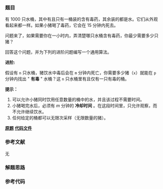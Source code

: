 ### 题目
有 1000 只水桶，其中有且只有一桶装的含有毒药，其余装的都是水。它们从外观看起来都一样。如果小猪喝了毒药，它会在 15 分钟内死去。

问题来了，如果需要你在一小时内，弄清楚哪只水桶含有毒药，你最少需要多少只猪？

回答这个问题，并为下列的进阶问题编写一个通用算法。



**进阶:**

假设有 `n` 只水桶，猪饮水中毒后会在 `m` 分钟内死亡，你需要多少猪（`x`）就能在 `p` 分钟内找出 " **有毒** " 水桶？这 `n`
只水桶里有且仅有一只有毒的桶。



**提示：**

  1. 可以允许小猪同时饮用任意数量的桶中的水，并且该过程不需要时间。
  2. 小猪喝完水后，必须有 _m_ 分钟的 **冷却时间** 。在这段时间里，只允许观察，而不允许继续饮水。
  3. 任何给定的桶都可以无限次采样（无限数量的猪）。

 **[原题](https://leetcode-cn.com/problems/poor-pigs/)**    **[代码文件]()**


### 参考文献
无

### 解题思路




### 参考代码

```go


```




